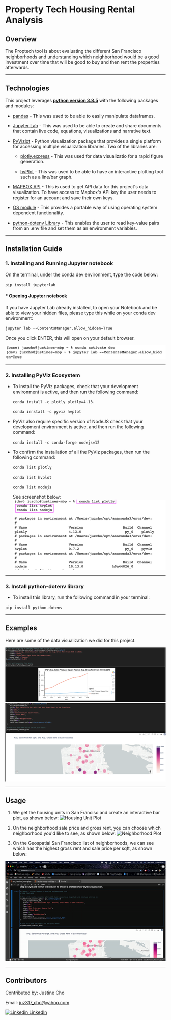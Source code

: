 # **Property Tech Housing Rental Analysis**

## Overview

The Proptech tool is about evaluating the different San Francisco neighborhoods and understanding which neighborhood would be a good investment over time that will be good to buy and then rent the properties afterwards. 

---

## Technologies

This project leverages **[python version 3.8.5](https://www.python.org/downloads/)** with the following packages and modules:

* [pandas](https://pandas.pydata.org/docs/) - This was used to be able to easily manipulate dataframes.

* [Jupyter Lab](https://jupyterlab.readthedocs.io/en/stable/) - This was used to be able to create and share documents that contain live code, equations, visualizations and narrative text.

* [PyVizlot](https://pyviz.org/) -  Python visualization package that provides a single platform for accessing multiple visualization libraries. Two of the libraries are:

    * [plotly.express](https://plotly.com/python/plotly-express/) - This was used for data visualizatio for a rapid figure generation.

    * [hvPlot](https://hvplot.holoviz.org/index.html) -  This was used to be able to have an interactive plotting tool such as a line/bar graph.


* [MAPBOX API](https://www.mapbox.com/) -  This is used to get API data for this project's data visualization. To have access to Mapbox's API key the user needs to register for an account and save their own keys.

* [OS module](https://docs.python.org/3/library/os.html) - This provides a portable way of using operating system dependent functionality.

* [python-dotenv Library](https://pypi.org/project/python-dotenv/) - This enables the user to read key-value pairs from an .env file and set them as an environment variables.

---
## Installation Guide

### 1. Installing and Running Jupyter notebook

On the terminal, under the conda dev environment, type the code below:

`pip install jupyterlab`

#### * Opening Jupyter notebook

If you have Jupyter Lab already installed, to open your Notebook and be able to view your hidden files, please type this while on your conda dev environment:

`jupyter lab --ContentsManager.allow_hidden=True` 

Once you click ENTER, this will open on your default browser.

![Open Jupyter Lab](./Images/open_jupyter_lab_with_hidden_files.jpeg)

---

### 2. Installing PyViz Ecosystem

 - To install the PyViz packages, check that your development environment is active, and then run the following command:

    `conda install -c plotly plotly=4.13.`

    `conda innstall -c pyviz hvplot`


- PyViz also require specific version of NodeJS check that your development environment is active, and then run the following command:

    `conda install -c conda-forge nodejs=12`

- To confirm the installation of all the PyViz packages, then run the following command:

    `conda list plotly`

    `conda list hvplot`
    
    `conda list nodejs`

    See screenshot below:
![PyViz](./Images/conda_plotly.jpeg)

---
### 3. Install python-dotenv library

- To install this library, run the following command in your terminal:

`pip install python-dotenv`

---
## Examples

Here are some of the data visualization we did for this project.

![Sale Price vs Gross Rent](./Images/saleprice_grossrent.jpeg)
![Geospatial SFO](./Images/geospatial_san_francisco.jpeg)

---

## Usage

1. We get the housing units in San Franciso and create an interactive bar plot, as shown below:
![Housing Unit Plot](https://media.giphy.com/media/FR6STk5KNTepNDo4lZ/giphy.gif)


2. On the neighborhood sale price and gross rent, you can choose which neighborhood you'd like to see, as shown below:
![Neighborhood Plot](https://media.giphy.com/media/CmZVrmjRPvzcSSVtSb/giphy.gif)


3. On the Geospatial San Francisco list of neighborhoods, we can see which has the highest gross rent and sale price per sqft, as shown below:

![Geospatial Plot](./Images/geospatial.gif)

---

## Contributors

Contributed by: Justine Cho

Email: juz317_cho@yahoo.com

[![Linkedin](https://i.stack.imgur.com/gVE0j.png) LinkedIn](https://www.linkedin.com/in/justinecho)

